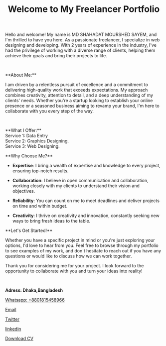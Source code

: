 <!DOCTYPE html>
<html lang="en">
<body>
 <header>
        <h1>Welcome to My Freelancer Portfolio</h1>

 </header>

  <div class="container">
        <div class="project">
      <p>Hello and welcome! My name is MD SHAHADAT MOURSHED SAYEM, and I'm thrilled to have you here. As a passionate freelancer, I specialize in web designing and developing. With 2 years of experience in the industry, I've had the privilege of working with a diverse range of clients, helping them achieve their goals and bring their projects to life.</p> </br>

 <p>**About Me:** </p>

 <p>I am driven by a relentless pursuit of excellence and a commitment to delivering high-quality work that exceeds expectations. My approach combines creativity, attention to detail, and a deep understanding of my clients' needs. Whether you're a startup looking to establish your online presence or a seasoned business aiming to revamp your brand, I'm here to collaborate with you every step of the way. </p></br>


 <p>**What I Offer:**</br>
Service 1: Data Entry</br>
Service 2: Graphics Designing.</br>
Service 3: Web Designing.</br> </p>

 <p>**Why Choose Me?**</br>

- **Expertise**: I bring a wealth of expertise and knowledge to every project, ensuring top-notch results.</br>

- **Collaboration**: I believe in open communication and collaboration, working closely with my clients to understand their vision and objectives.</br>

- **Reliability**: You can count on me to meet deadlines and deliver projects on time and within budget.</br>

- **Creativity**: I thrive on creativity and innovation, constantly seeking new ways to bring fresh ideas to the table.</br> </p>

 <p>
**Let's Get Started!**</br>

Whether you have a specific project in mind or you're just exploring your options, I'd love to hear from you. Feel free to browse through my portfolio to see examples of my work, and don't hesitate to reach out if you have any questions or would like to discuss how we can work together.</br>


Thank you for considering me for your project. I look forward to the opportunity to collaborate with you and turn your ideas into reality!</p></br> </p>
  **<p>Adress: Dhaka,Bangladesh</p>**
            <p><a href="+8801815458966">Whatsapp: +8801815458966</a></p>
        </div>
        <div class="project">
           
   <p><a href="sayemshahadat@gmail.com">Email</a></p>
        </div><div class="project">
            <p><a href="https://twitter.com/sayemshahadat9">Twitter</a></p>
        </div>
            <div class="project">
            <p><a href="https://www.linkedin.com/in/sayem-shahadat-49634a248/">linkedin</a></p>
        </div>
        
 <div class="cv-download">
            <a href="https://drive.google.com/file/d/1EKpQnZZsZ2ABVkw6DEnFJ1ESlVGY3WD1/view?usp=drive_link" download>Download CV</a>
        </div>
  </body>
  </html>

